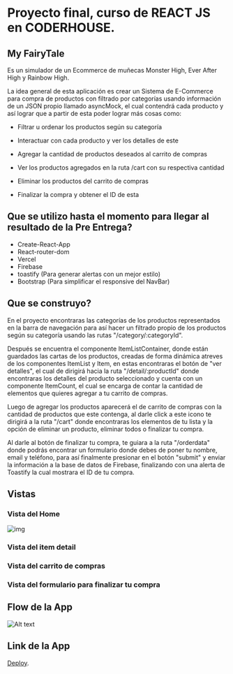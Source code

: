 # Proyecto final, curso de REACT JS en CODERHOUSE.

## My FairyTale

Es un simulador de un Ecommerce de muñecas Monster High, Ever After High y Rainbow High.

La idea general de esta aplicación es crear un Sistema de E-Commerce para compra de productos con filtrado por categorías usando información de un JSON propio llamado asyncMock, el cual contendrá cada producto y así lograr que a partir de esta poder lograr más cosas como: 

- Filtrar u ordenar los productos según su categoría  

- Interactuar con cada producto y ver los detalles de este 

- Agregar la cantidad de productos deseados al carrito de compras 

- Ver los productos agregados en la ruta /cart con su respectiva cantidad

- Eliminar los productos del carrito de compras

- Finalizar la compra y obtener el ID de esta


## Que se utilizo hasta el momento para llegar al resultado de la Pre Entrega?

- Create-React-App
- React-router-dom
- Vercel 
- Firebase
- toastify (Para generar alertas con un mejor estilo)
- Bootstrap (Para simplificar el responsive del NavBar)

## Que se construyo?

En el proyecto encontraras las categorías de los productos representados en la barra de navegación para así hacer un filtrado propio de los productos según su categoría usando las rutas "/category/:categoryId". 

Después se encuentra el componente ItemListContainer, donde están guardados las cartas de los productos, creadas de forma dinámica atreves de los componentes ItemList y Item, en estas encontraras el botón de "ver detalles", el cual de dirigirá hacia la ruta "/detail/:productId" donde encontraras los detalles del producto seleccionado y cuenta con un componente ItemCount, el cual se encarga de contar la cantidad de elementos que quieres agregar a tu carrito de compras. 

Luego de agregar los productos aparecerá el de carrito de compras con la cantidad de productos que este contenga, al darle click a este icono te dirigirá a la ruta "/cart" donde encontraras los elementos de tu lista y la opción de eliminar un producto, eliminar todos o finalizar tu compra. 

Al darle al botón de finalizar tu compra, te guiara a la ruta "/orderdata" donde podrás encontrar un formulario donde debes de poner tu nombre, email y teléfono, para así finalmente presionar en el botón "submit" y enviar la información a la base de datos de Firebase, finalizando con una alerta de Toastify la cual mostrara el ID de tu compra.

## Vistas

### Vista del Home

![img](https://i.imgur.com/toGMwO9.png)

### Vista del item detail

### Vista del carrito de compras

### Vista del formulario para finalizar tu compra

## Flow de la App 

![Alt text](https://media.giphy.com/media/LlogbtSVVoiTrzM792/giphy.gif)

## Link de la App

[Deploy](https://tiendaweb-lauraolayaisaza.vercel.app).